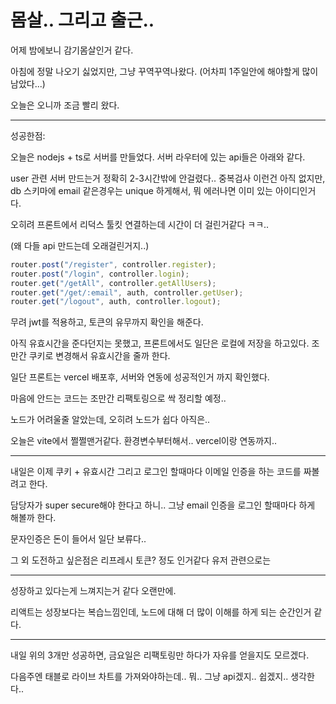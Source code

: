 # 몸살.. 그리고 출근..

어제 밤에보니 감기몸살인거 같다.

아침에 정말 나오기 싫었지만, 그냥 꾸역꾸역나왔다. (어차피 1주일안에 해야할게 많이 남았다...)

오늘은 오니까 조금 빨리 왔다.

---------------------------------------
성공한점:

오늘은 nodejs + ts로 서버를 만들었다. 서버 라우터에 있는 api들은 아래와 같다.

user 관련 서버 만드는거 정확히 2-3시간밖에 안걸렸다.. 중복검사 이런건 아직 없지만, db 스키마에 email 같은경우는 unique 하게해서, 뭐 에러나면 이미 있는 아이디인거다.

오히려 프론트에서 리덕스 툴킷 연결하는데 시간이 더 걸린거같다 ㅋㅋ..

(왜 다들 api 만드는데 오래걸린거지..)
```js
router.post("/register", controller.register);
router.post("/login", controller.login);
router.get("/getAll", controller.getAllUsers);
router.get("/get/:email", auth, controller.getUser);
router.get("/logout", auth, controller.logout);
```

무려 jwt를 적용하고, 토큰의 유무까지 확인을 해준다.

아직 유효시간을 준다던지는 못했고, 프론트에서도 일단은 로컬에 저장을 하고있다. 조만간 쿠키로 변경해서 유효시간을 줄까 한다.

일단 프론트는 vercel 배포후, 서버와 연동에 성공적인거 까지 확인했다.

마음에 안드는 코드는 조만간 리팩토링으로 싹 정리할 예정..

노드가 어려울줄 알았는데, 오히려 노드가 쉽다 아직은..

오늘은 vite에서 쩔쩔맨거같다. 환경변수부터해서.. vercel이랑 연동까지..

---------------------------------------------

내일은 이제 쿠키 + 유효시간 그리고 로그인 할때마다 이메일 인증을 하는 코드를 짜볼려고 한다.

담당자가 super secure해야 한다고 하니.. 그냥 email 인증을 로그인 할때마다 하게 해볼까 한다.

문자인증은 돈이 들어서 일단 보류다..

그 외 도전하고 싶은점은 리프레시 토큰? 정도 인거같다 유저 관련으로는

-------------------------------------

성장하고 있다는게 느껴지는거 같다 오랜만에.

리액트는 성장보다는 복습느낌인데, 노드에 대해 더 많이 이해를 하게 되는 순간인거 같다.

--------------------------------

내일 위의 3개만 성공하면, 금요일은 리팩토링만 하다가 자유를 얻을지도 모르겠다.

다음주엔 태블로 라이브 차트를 가져와야하는데.. 뭐.. 그냥 api겠지.. 쉽겠지.. 생각한다..
